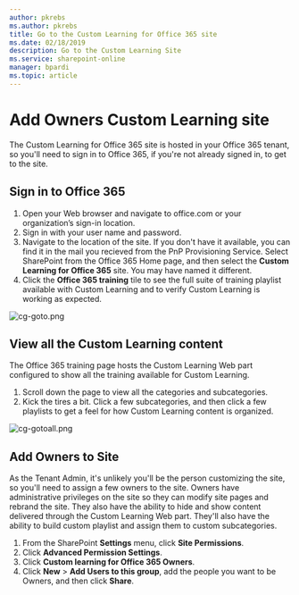 ```yaml
---
author: pkrebs
ms.author: pkrebs
title: Go to the Custom Learning for Office 365 site
ms.date: 02/18/2019
description: Go to the Custom Learning Site
ms.service: sharepoint-online
manager: bpardi
ms.topic: article
---
```


# Add Owners Custom Learning site

The Custom Learning for Office 365 site is hosted in your Office 365 tenant, so you'll need to sign in to Office 365, if you're not already signed in, to get to the site. 

## Sign in to Office 365 

1.	Open your Web browser and navigate to office.com or your organization’s sign-in location. 
2.	Sign in with your user name and password.
3. 	Navigate to the location of the site. If you don't have it available, you can find it in the mail you recieved from the PnP Provisioning Service. Select SharePoint from the Office 365 Home page, and then select the **Custom Learning for Office 365** site. You may have named it different. 
5. Click the **Office 365 training** tile to see the full suite of training playlist available with Custom Learning and to verify Custom Learning is working as expected. 

![cg-goto.png](media/cg-goto.png)

## View all the Custom Learning content
The Office 365 training page hosts the Custom Learning Web part configured to show all the training available for Custom Learning. 

1. Scroll down the page to view all the categories and subcategories.
2. Kick the tires a bit. Click a few subcategories, and then click a few playlists to get a feel for how Custom Learning content is organized. 

![cg-gotoall.png](media/cg-gotoall.png)

## Add Owners to Site
As the Tenant Admin, it's unlikely you'll be the person customizing the site, so you'll need to assign a few owners to the site. Owners have administrative privileges on the site so they can modify site pages and rebrand the site. They also have the ability to hide and show content delivered through the Custom Learning Web part. They'll also have the ability to build custom playlist and assign them to custom subcategories.  

1. From the SharePoint **Settings** menu, click **Site Permissions**.
2. Click **Advanced Permission Settings**.
3. Click **Custom learning for Office 365 Owners**.
4. Click **New** > **Add Users to this group**, add the people you want to be Owners, and then click **Share**.

